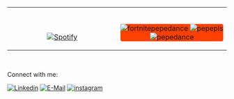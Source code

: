 <table width="100%">
  <tr width="100%">
    <td width="50%" style="text-align: center;">
      <br>
      <br>

  [![Spotify](https://novatorem-indol-three.vercel.app/api/spotify)](https://open.spotify.com/user/gledrianregalagutierrez)
    </td>
    <td width="50%" style="text-align: center;">
      <br>
      <style>
        @keyframes disco-lights {
          0% {background-color: red;}
          10% {background-color: yellow;}
          20% {background-color: lime;}
          30% {background-color: cyan;}
          40% {background-color: blue;}
          50% {background-color: purple;}
          60% {background-color: magenta;} 
          70% {background-color: pink;}
          80% {background-color: orange;}
          90% {background-color: gold;}
          100% {background-color: red;}
        }
        .disco {
          animation: disco-lights 2s linear infinite;
          border-radius: 4px;
        }
      </style>
      <div class="disco">
        <img src="https://user-images.githubusercontent.com/68104451/114303700-c17c7900-9acf-11eb-8f5c-4b7c4673739c.gif" alt="fortnitepepedance">
        <img src="https://user-images.githubusercontent.com/68104451/114303706-c5100000-9acf-11eb-8ee4-0e75d8932f3e.gif" alt="pepepls">
        <img src="https://user-images.githubusercontent.com/68104451/114303707-c6412d00-9acf-11eb-897d-88840e56ec52.gif" alt="pepedance">
      </div>
    </td>
  </tr>
</table>
<br>
<p align="left">Connect with me:<br>

  [![Linkedin](https://img.shields.io/badge/linked-in-369?style=flat-square&logo=linkedin&logoColor=white&color=blue)](https://www.linkedin.com/in/gledrian-gutierrez-979a09211/)
  [![E-Mail](https://img.shields.io/badge/email-reveal-2a8?style=flat-square&logo=gmail&logoColor=white)](https://mailhide.io/e/wLbJpcl9)
  [![instagram](https://img.shields.io/badge/Instagram-ig-red)](https://www.instagram.com/gledtmp/)
</p>
